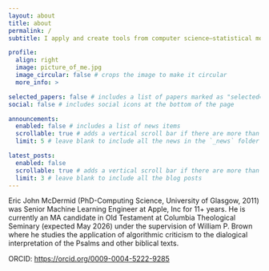 ```yaml
---
layout: about
title: about
permalink: /
subtitle: I apply and create tools from computer science—statistical modeling, network analysis, and NLP—to Old Testament literature in ways that lead interpreters to new hermeneutical vistas.

profile:
  align: right
  image: picture_of_me.jpg
  image_circular: false # crops the image to make it circular
  more_info: >

selected_papers: false # includes a list of papers marked as "selected={true}"
social: false # includes social icons at the bottom of the page

announcements:
  enabled: false # includes a list of news items
  scrollable: true # adds a vertical scroll bar if there are more than 3 news items
  limit: 5 # leave blank to include all the news in the `_news` folder

latest_posts:
  enabled: false
  scrollable: true # adds a vertical scroll bar if there are more than 3 new posts items
  limit: 3 # leave blank to include all the blog posts
---
```


Eric John McDermid (PhD-Computing Science, University of Glasgow, 2011) was Senior Machine Learning Engineer at Apple, Inc for 11+ years. He is currently an MA candidate in Old Testament at Columbia Theological Seminary (expected May 2026) under the supervision of William P. Brown where he studies the application of algorithmic criticism to the dialogical interpretation of the Psalms and other biblical texts.

ORCID:  https://orcid.org/0009-0004-5222-9285
